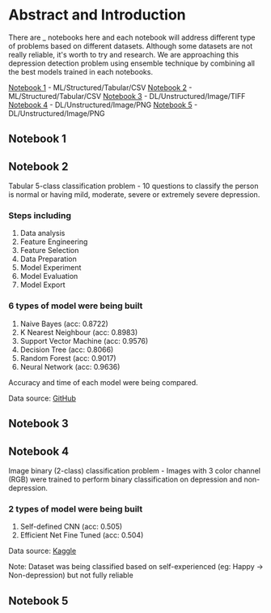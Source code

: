 # Abstract and Introduction

There are \_ notebooks here and each notebook will address different type of problems based on different datasets. Although some datasets are not really reliable, it's worth to try and research. We are approaching this depression detection problem using ensemble technique by combining all the best models trained in each notebooks.

[Notebook 1](#notebook-1) - ML/Structured/Tabular/CSV
[Notebook 2](#notebook-2) - ML/Structured/Tabular/CSV
[Notebook 3](#notebook-3) - DL/Unstructured/Image/TIFF
[Notebook 4](#notebook-4) - DL/Unstructured/Image/PNG
[Notebook 5](#notebook-5) - DL/Unstructured/Image/PNG

## Notebook 1

## Notebook 2

Tabular 5-class classification problem - 10 questions to classify the person is normal or having mild, moderate, severe or extremely severe depression.

### Steps including

1. Data analysis
2. Feature Engineering
3. Feature Selection
4. Data Preparation
5. Model Experiment
6. Model Evaluation
7. Model Export

### 6 types of model were being built

1. Naive Bayes (acc: 0.8722)
2. K Nearest Neighbour (acc: 0.8983)
3. Support Vector Machine (acc: 0.9576)
4. Decision Tree (acc: 0.8066)
5. Random Forest (acc: 0.9017)
6. Neural Network (acc: 0.9636)

Accuracy and time of each model were being compared. <br />

Data source: <a href="https://github.com/patilgirish815/Depression_Detection_Using_Machine_Learning">GitHub</a>

## Notebook 3

## Notebook 4

Image binary (2-class) classification problem - Images with 3 color channel (RGB) were trained to perform binary classification on depression and non-depression.

### 2 types of model were being built

1. Self-defined CNN (acc: 0.505)
2. Efficient Net Fine Tuned (acc: 0.504)

Data source: <a href="https://www.kaggle.com/datasets/astraszab/facial-expression-dataset-image-folders-fer2013">Kaggle</a>

Note: Dataset was being classified based on self-experienced (eg: Happy -> Non-depression) but not fully reliable

## Notebook 5

